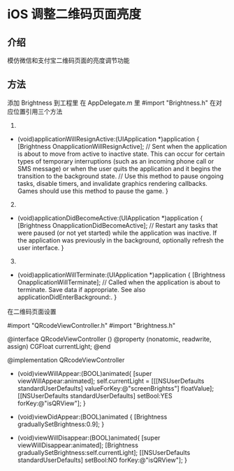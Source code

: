 # iOS 调整二维码页面亮度
## 介绍
模仿微信和支付宝二维码页面的亮度调节功能

## 方法
添加 Brightness 到工程里
在 AppDelegate.m 里 #import "Brightness.h"
在对应位置引用三个方法

1.
- (void)applicationWillResignActive:(UIApplication *)application {
    [Brightness OnapplicationWillResignActive];
    // Sent when the application is about to move from active to inactive state. This can occur for certain types of temporary interruptions (such as an incoming phone call or SMS message) or when the user quits the application and it begins the transition to the background state.
    // Use this method to pause ongoing tasks, disable timers, and invalidate graphics rendering callbacks. Games should use this method to pause the game.
}

2.
- (void)applicationDidBecomeActive:(UIApplication *)application {
    [Brightness OnapplicationDidBecomeActive];
    // Restart any tasks that were paused (or not yet started) while the application was inactive. If the application was previously in the background, optionally refresh the user interface.
}

3.
- (void)applicationWillTerminate:(UIApplication *)application {
    [Brightness OnapplicationWillTerminate];
    // Called when the application is about to terminate. Save data if appropriate. See also applicationDidEnterBackground:.
}

在二维码页面设置


#import "QRcodeViewController.h"
#import "Brightness.h"

@interface QRcodeViewController ()
@property (nonatomic, readwrite, assign) CGFloat currentLight;
@end

@implementation QRcodeViewController



- (void)viewWillAppear:(BOOL)animated{
    [super viewWillAppear:animated];
    self.currentLight = [[[NSUserDefaults standardUserDefaults] valueForKey:@"screenBrightss"] floatValue];
    [[NSUserDefaults standardUserDefaults] setBool:YES forKey:@"isQRView"];
}

- (void)viewDidAppear:(BOOL)animated
{
    [Brightness graduallySetBrightness:0.9];
}

- (void)viewWillDisappear:(BOOL)animated{
    [super viewWillDisappear:animated];
    [Brightness graduallySetBrightness:self.currentLight];
    [[NSUserDefaults standardUserDefaults] setBool:NO forKey:@"isQRView"];
}